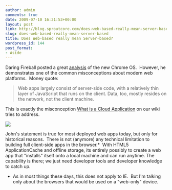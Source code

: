 ```yaml
---
author: admin
comments: true
date: 2009-07-10 16:31:53+00:00
layout: post
link: http://blog.sproutcore.com/does-web-based-really-mean-server-based/
slug: does-web-based-really-mean-server-based
title: Does Web-based really mean Server-based?
wordpress_id: 144
post_format:
- Aside
---
```


Daring Fireball posted a great [analysis](http://daringfireball.net/2009/07/chrome_os_context) of the new Chrome OS.  However, he demonstrates one of the common misconceptions about modern web platforms.  Money quote:




<blockquote>Web apps largely consist of server-side code, with a relatively thin layer of JavaScript that runs on the client. Data, too, mostly resides on the network, not the client machine.</blockquote>




This is exactly the misconception [What is a Cloud Application](http://wiki.sproutcore.com/What-is-a-Cloud-Application) on our wiki tries to address.




![](http://img.skitch.com/20090625-jyus9ardg2ismw87w8dpqye7ab.png)




John's statement is true for most deployed web apps today, but only for historical reasons.  There is not (anymore) any technical limitation to building full client-side apps in the browser.*  With HTML5 ApplicationCache and offline storage, its entirely possibly to create a web app that "installs" itself onto a local machine and can run anytime. The capability is there; we just need developer tools and developer knowledge to catch up.





* As in most things these days, this does not apply to IE.  But I'm talking only about the browsers that would be used on a "web-only" device.
